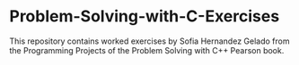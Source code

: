 # Problem-Solving-with-C-Exercises

This repository contains worked exercises by Sofia Hernandez Gelado from the Programming Projects of the Problem Solving with C++ Pearson book. 
